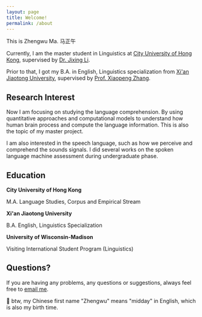 ```yaml
---
layout: page
title: Welcome!
permalink: /about
---
```


This is Zhengwu Ma.   马正午

Currently, I am the master student in Linguistics at [City University of Hong Kong](https://www.cityu.edu.hk/), supervised by [Dr. Jixing Li](https://jixing-li.github.io/). 

Prior to that, I got my B.A. in English, Linguistics specialization from [Xi'an Jiaotong University](http://www.xjtu.edu.cn), supervised by [Prof. Xiaopeng Zhang](http://gr.xjtu.edu.cn/en/web/zhangxp).



## Research Interest

Now I am focusing on studying the language comprehension. By using quantitative approaches and computational models to understand how human brain process and compute the language information. This is also the topic of my master project. 

I am also interested in the speech language, such as how we perceive and comprehend the sounds signals. I did several works on the spoken language machine assessment during undergraduate phase. 


## Education

<b> City University of Hong Kong</b><br />

M.A. Language Studies, Corpus and Empirical Stream

<b> Xi'an Jiaotong University</b><br />

B.A. English, Linguistics Specialization

<b> University of Wisconsin-Madison</b><br />

Visiting International Student Program (Linguistics)


## Questions?

If you are having any problems, any questions or suggestions, always feel free to [email me](mailto:zhengwuma2-c@my.cityu.edu.hk).


🥳 btw, my Chinese first name "Zhengwu" means "midday" in English, which is also my birth time. 
